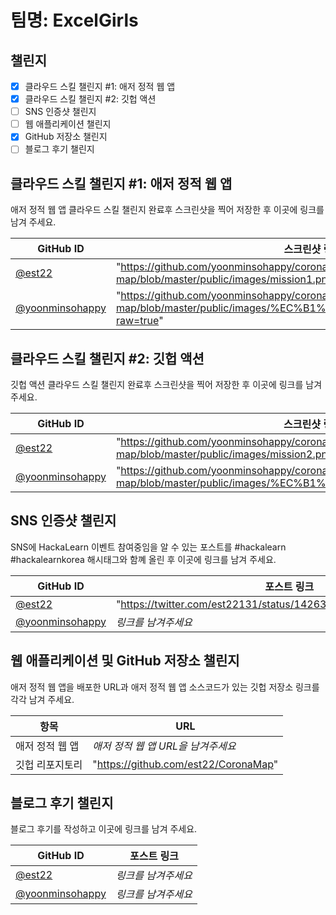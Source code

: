 # 팀명: ExcelGirls

## 챌린지

- [x] 클라우드 스킬 챌린지 #1: 애저 정적 웹 앱
- [x] 클라우드 스킬 챌린지 #2: 깃헙 액션
- [ ] SNS 인증샷 챌린지
- [ ] 웹 애플리케이션 챌린지
- [x] GitHub 저장소 챌린지
- [ ] 블로그 후기 챌린지

## 클라우드 스킬 챌린지 #1: 애저 정적 웹 앱

애저 정적 웹 앱 클라우드 스킬 챌린지 완료후 스크린샷을 찍어 저장한 후 이곳에 링크를 남겨 주세요.

| GitHub ID                                            | 스크린샷 링크                                                                                                      |
| ---------------------------------------------------- | ------------------------------------------------------------------------------------------------------------------ |
| [@est22](https://github.com/est22)                   | "https://github.com/yoonminsohappy/corona-map/blob/master/public/images/mission1.png?raw=true"                     |
| [@yoonminsohappy](https://github.com/yoonminsohappy) | "https://github.com/yoonminsohappy/corona-map/blob/master/public/images/%EC%B1%8C%EB%A6%B0%EC%A7%801.png?raw=true" |

## 클라우드 스킬 챌린지 #2: 깃헙 액션

깃헙 액션 클라우드 스킬 챌린지 완료후 스크린샷을 찍어 저장한 후 이곳에 링크를 남겨 주세요.

| GitHub ID                                            | 스크린샷 링크                                                                                             |
| ---------------------------------------------------- | --------------------------------------------------------------------------------------------------------- |
| [@est22](https://github.com/est22)                   | "https://github.com/yoonminsohappy/corona-map/blob/master/public/images/mission2.png?raw=true"            |
| [@yoonminsohappy](https://github.com/yoonminsohappy) | "https://github.com/yoonminsohappy/corona-map/blob/master/public/images/%EC%B1%8C%EB%A6%B0%EC%A7%802.png" |

## SNS 인증샷 챌린지

SNS에 HackaLearn 이벤트 참여중임을 알 수 있는 포스트를 #hackalearn #hackalearnkorea 해시태그와 함꼐 올린 후 이곳에 링크를 남겨 주세요.

| GitHub ID                                            | 포스트 링크                                                       |
| ---------------------------------------------------- | ----------------------------------------------------------------- |
| [@est22](https://github.com/est22)                   | "https://twitter.com/est22131/status/1426351607067807746/photo/1" |
| [@yoonminsohappy](https://github.com/yoonminsohappy) | _링크를 남겨주세요_                                               |

## 웹 애플리케이션 및 GitHub 저장소 챌린지

애저 정적 웹 앱을 배포한 URL과 애저 정적 웹 앱 소스코드가 있는 깃헙 저장소 링크를 각각 남겨 주세요.

| 항목            | URL                                  |
| --------------- | ------------------------------------ |
| 애저 정적 웹 앱 | _애저 정적 웹 앱 URL을 남겨주세요_   |
| 깃헙 리포지토리 | "https://github.com/est22/CoronaMap" |

## 블로그 후기 챌린지

블로그 후기를 작성하고 이곳에 링크를 남겨 주세요.

| GitHub ID                                            | 포스트 링크         |
| ---------------------------------------------------- | ------------------- |
| [@est22](https://github.com/est22)                   | _링크를 남겨주세요_ |
| [@yoonminsohappy](https://github.com/yoonminsohappy) | _링크를 남겨주세요_ |
